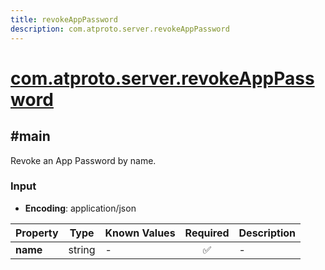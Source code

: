```yaml
---
title: revokeAppPassword
description: com.atproto.server.revokeAppPassword
---
```


# [com.atproto.server.revokeAppPassword](https://github.com/myConsciousness/atproto.dart/blob/main/lexicons/com/atproto/server/revokeAppPassword.json)

## #main

Revoke an App Password by name.

### Input

- **Encoding**: application/json

| Property | Type | Known Values | Required | Description |
| --- | --- | --- | :---: | --- |
| **name** | string | - | ✅ | - |
